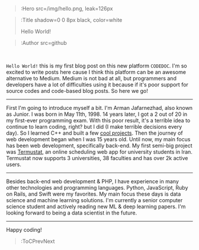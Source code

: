 > :Hero src=/img/hello.png,
>       leak=126px

> :Title shadow=0 0 8px black, color=white
>
> Hello World!

> :Author src=github

<br>

`Hello World!` this is my first blog post on this new platform `CODEDOC`. I'm so excited to write posts here cause I think this platform can be an awesome alternative to Medium. Medium is not bad at all, but programmers and developers have a lot of difficulties using it because if it's poor support for source codes and code-based blog posts. So here we go!

---

First I'm going to introduce myself a bit. I'm Arman Jafarnezhad, also known as Junior. I was born in May 11th, 1998. 14 years later, I got a 2 out of 20 in my first-ever programming exam. With this poor result, it's a terrible idea to continue to learn coding, right? but I did (I make terrible decisions every day). So I learned C++ and built a few [cool projects](http://cppapps.blog.ir/category/C-Graphics/). Then the journey of web development began when I was 15 years old. Until now, my main focus has been web development, specifically back-end. My first semi-big project was [Termustat](http://termustat.ir), an online scheduling web app for university students in Iran. Termustat now supports 3 universities, 38 faculties and has over 2k active users.

---

Besides back-end web development & PHP, I have experience in many other technologies and programming languages. Python, JavaScript, Ruby on Rails, and Swift were my favorites.
My main focus these days is data science and machine learning solutions. I'm currently a senior computer science student and actively reading new ML & deep learning papers. I'm looking forward to being a data scientist in the future.

---

Happy coding!

> :ToCPrevNext
